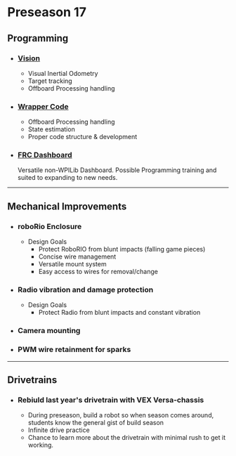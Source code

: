 # **Preseason 17**

## Programming

- ### [Vision](/Vision)
    * Visual Inertial Odometry
    * Target tracking
    * Offboard Processing handling

- ### [Wrapper Code](/Main-Code)
    * Offboard Processing handling
    * State estimation
    * Proper code structure & development
- ### [FRC Dashboard](https://github.com/FRCDashboard/FRCDashboard)  
    Versatile non-WPILib Dashboard. Possible Programming training and suited to expanding to new needs.

---

## Mechanical Improvements

- ### roboRio Enclosure
    * Design Goals
        * Protect RoboRIO from blunt impacts (falling game pieces)
        * Concise wire management
        * Versatile mount system
        * Easy access to wires for removal/change

- ### Radio vibration and damage protection
    * Design Goals
        * Protect Radio from blunt impacts and constant vibration       

- ### Camera mounting

- ### PWM wire retainment for sparks

---

## Drivetrains

- ### Rebiuld last year's drivetrain with VEX Versa-chassis
    * During preseason, build a robot so when season comes around, students know the general gist of build season
    * Infinite drive practice
    * Chance to learn more about the drivetrain with minimal rush to get it working.


